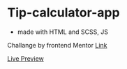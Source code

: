 # Tip-calculator-app

- made with HTML and SCSS, JS

Challange by frontend Mentor [Link](https://www.frontendmentor.io/challenges/tip-calculator-app-ugJNGbJUX)

[Live Preview](https://tip-calculator-app-rose.vercel.app/)
